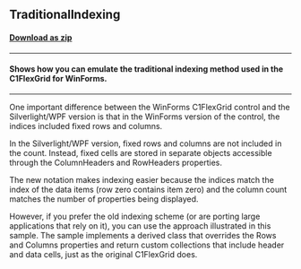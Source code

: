 ## TraditionalIndexing
#### [Download as zip](https://downgit.github.io/#/home?url=https://github.com/GrapeCity/ComponentOne-WPF-Samples/tree/master/\NET_4.5.2\C1.WPF.FlexGrid\CS\TraditionalIndexing)
____
#### Shows how you can emulate the traditional indexing method used in the C1FlexGrid for WinForms.
____
One important difference between the WinForms C1FlexGrid control and the Silverlight/WPF 
version is that in the WinForms version of the control, the indices included fixed rows 
and columns.

In the Silverlight/WPF version, fixed rows and columns are not included in the count. Instead,
fixed cells are stored in separate objects accessible through the ColumnHeaders and RowHeaders
properties.

The new notation makes indexing easier because the indices match the index of the data items 
(row zero contains item zero) and the column count matches the number of properties being 
displayed.

However, if you prefer the old indexing scheme (or are porting large applications that rely
on it), you can use the approach illustrated in this sample. The sample implements a derived
class that overrides the Rows and Columns properties and return custom collections that 
include header and data cells, just as the original C1FlexGrid does.
